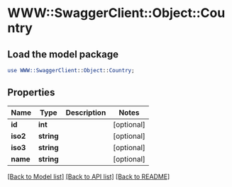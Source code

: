 # WWW::SwaggerClient::Object::Country

## Load the model package
```perl
use WWW::SwaggerClient::Object::Country;
```

## Properties
Name | Type | Description | Notes
------------ | ------------- | ------------- | -------------
**id** | **int** |  | [optional] 
**iso2** | **string** |  | [optional] 
**iso3** | **string** |  | [optional] 
**name** | **string** |  | [optional] 

[[Back to Model list]](../README.md#documentation-for-models) [[Back to API list]](../README.md#documentation-for-api-endpoints) [[Back to README]](../README.md)



